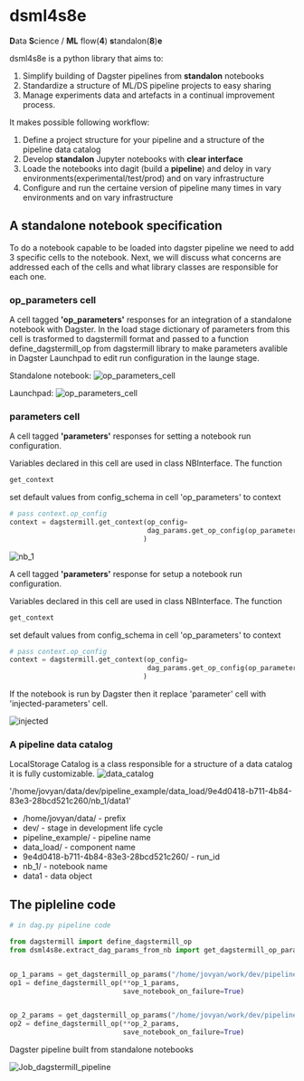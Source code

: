 
# dsml4s8e
**D**ata **S**cience / **ML** flow(**4**) **s**tandalon(**8**)**e**


dsml4s8e is a python library that aims to:
 1. Simplify building of Dagster pipelines from **standalon** notebooks
 2. Standardize a structure of ML/DS pipeline projects to easy sharing
 3. Manage experiments data and artefacts in a continual improvement process.

It makes possible following workflow:
 1. Define a project structure for your pipeline and a structure of the pipeline data catalog
 2. Develop **standalon** Jupyter notebooks with **clear interface**
 3. Loade the notebooks into dagit (build a **pipeline**) and deloy in vary environments(experimental/test/prod) and on vary infrastructure
 4. Configure and run the certaine version of pipeline many times in vary environments and on vary infrastructure 

## A standalone notebook specification

To do a notebook capable to be loaded into dagster pipeline we need to add 3 specific cells to the notebook. Next, we will discuss what concerns are addressed each of the cells and what library classes are responsible for each one.

### op_parameters cell

A cell tagged **'op_parameters'** responses for an integration of a standalone notebook with Dagster. In the load stage dictionary of parameters from this cell is trasformed to dagstermill format and passed to a function define_dagstermill_op from dagstermill library to make parameters avalible in Dagster Launchpad to edit run configuration in the launge stage.

Standalone notebook:
![op_parameters_cell](https://user-images.githubusercontent.com/1010096/221004539-a13f6dac-056c-4633-94bf-ef995c857da8.png)

Launchpad:
![op_parameters_cell](https://user-images.githubusercontent.com/1010096/221832042-f1129a96-45eb-4678-a541-cab8c9e72c89.png)

### parameters cell

A cell tagged **'parameters'** responses for setting a notebook run configuration.

Variables declared in this cell are used in class NBInterface.
The function
```python 
get_context
```
set default values from config_schema in cell 'op_parameters' to context
```python
# pass context.op_config
context = dagstermill.get_context(op_config=
                                  dag_params.get_op_config(op_parameters)
                                 )
```

![nb_1](https://user-images.githubusercontent.com/1010096/221655435-3b01fb49-7ff9-4e53-82b8-ad0922fc2136.png)


A cell tagged **'parameters'** response for setup a notebook run configuration.

Variables declared in this cell are used in class NBInterface.
The function
```python 
get_context
```
set default values from config_schema in cell 'op_parameters' to context
```python
# pass context.op_config
context = dagstermill.get_context(op_config=
                                  dag_params.get_op_config(op_parameters)
                                 )
```
If the notebook is run by Dagster then it replace 'parameter' cell with 'injected-parameters' cell.


![injected](https://user-images.githubusercontent.com/1010096/221841608-8f0b51a9-c3ff-4152-a8f5-33feac4eb9aa.png)

### A pipeline data catalog

LocalStorage Catalog is a class responsible for a structure of a data catalog it is fully customizable.
![data_catalog](https://user-images.githubusercontent.com/1010096/221920443-0ce3e328-2856-4369-8c2a-7e8d688ad16b.png)

'/home/jovyan/data/dev/pipeline_example/data_load/9e4d0418-b711-4b84-83e3-28bcd521c260/nb_1/data1'

 * /home/jovyan/data/ - prefix
 * dev/ - stage in development life cycle
 * pipeline_example/ - pipeline name
 * data_load/ - component name 
 * 9e4d0418-b711-4b84-83e3-28bcd521c260/ - run_id
 * nb_1/ - notebook name
 * data1 - data object


## The pipleline code

```python
# in dag.py pipeline code

from dagstermill import define_dagstermill_op
from dsml4s8e.extract_dag_params_from_nb import get_dagstermill_op_params


op_1_params = get_dagstermill_op_params("/home/jovyan/work/dev/pipeline_example/data_load/nb_1.ipynb")
op1 = define_dagstermill_op(**op_1_params,
                            save_notebook_on_failure=True)


op_2_params = get_dagstermill_op_params("/home/jovyan/work/dev/pipeline_example/data_load/nb_2.ipynb")
op2 = define_dagstermill_op(**op_2_params,
                            save_notebook_on_failure=True)

```

Dagster pipeline built from standalone notebooks

![Job_dagstermill_pipeline](https://user-images.githubusercontent.com/1010096/221005076-7ba56646-8a9e-4d75-bbaf-e68ba04d036d.svg)


  
